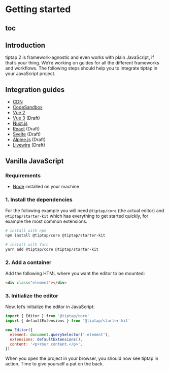 # Getting started

## toc

## Introduction
tiptap 2 is framework-agnostic and even works with plain JavaScript, if that’s your thing. We’re working on guides for all the different frameworks and workflows. The following steps should help you to integrate tiptap in your JavaScript project.

## Integration guides
* [CDN](/installation/cdn)
* [CodeSandbox](/installation/codesandbox)
* [Vue 2](/installation/vue2)
* [Vue 3](/installation/vue) (Draft)
* [Nuxt.js](/installation/nuxt)
* [React](/installation/react) (Draft)
* [Svelte](/installation/svelte) (Draft)
* [Alpine.js](/installation/alpine) (Draft)
* [Livewire](/installation/livewire) (Draft)

## Vanilla JavaScript

### Requirements
* [Node](https://nodejs.org/en/download/) installed on your machine

### 1. Install the dependencies
For the following example you will need `@tiptap/core` (the actual editor) and `@tiptap/starter-kit` which has everything to get started quickly, for example the most common extensions.

```bash
# install with npm
npm install @tiptap/core @tiptap/starter-kit

# install with Yarn
yarn add @tiptap/core @tiptap/starter-kit
```

### 2. Add a container
Add the following HTML where you want the editor to be mounted:

```html
<div class="element"></div>
```

### 3. Initialize the editor
Now, let’s initialize the editor in JavaScript:

```js
import { Editor } from '@tiptap/core'
import { defaultExtensions } from '@tiptap/starter-kit'

new Editor({
  element: document.querySelector('.element'),
  extensions: defaultExtensions(),
  content: '<p>Your content.</p>',
})
```

When you open the project in your browser, you should now see tiptap in action. Time to give yourself a pat on the back.
